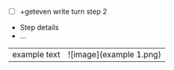 - [ ] +geteven write turn step 2  
- Step details
- ...


|||
---|---
|example text|![image](example 1.png)|